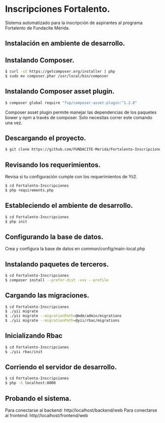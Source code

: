 Inscripciones Fortalento.
========================

Sistema automatizado para la inscripción de aspirantes al programa Fortalento de Fundacite Mérida.

Instalación en ambiente de desarrollo.
--------------------------------------

## Instalando Composer.

```bash
$ curl -sS https://getcomposer.org/installer | php
$ sudo mv composer.phar /usr/local/bin/composer
```

## Instalando Composer asset plugin.

```bash
$ composer global require "fxp/composer-asset-plugin:^1.2.0"
```

Composer asset plugin permite manejar las dependencias de los paquetes bower y npm
a través de composer. Solo necesitas correr este comando una vez. 


## Descargando el proyecto.

```bash
$ git clone https://github.com/FUNDACITE-Merida/Fortalento-Inscripciones.git
```

## Revisando los requerimientos.

Revisa si tu configuración cumple con los requerimientos de Yii2. 

```bash
$ cd Fortalento-Inscripciones
$ php requirements.php
```

## Estableciendo el ambiente de desarrollo.

```bash
$ cd Fortalento-Inscripciones
$ php init
```

## Configurando la base de datos.

Crea y configura la base de datos en common/config/main-local.php

## Instalando paquetes de terceros.

```bash
$ cd Fortalento-Inscripciones
$ composer install --prefer-dist -vvv --profile
```

## Cargando las migraciones.

```bash
$ cd Fortalento-Inscripciones
$ ./yii migrate
$ ./yii migrate --migrationPath=@mdm/admin/migrations
$ ./yii migrate --migrationPath=@yii/rbac/migrations
```

## Inicializando Rbac

```bash
$ cd Fortalento-Inscripciones
$ ./yii rbac/init
```


## Corriendo el servidor de desarrollo.

```bash
$ cd Fortalento-Inscripciones
$ php -S localhost:8000
```

## Probando el sistema.

Para conectarse al backend: http//localhost/backend/web
Para conectarse al frontend: http//localhost/frontend/web